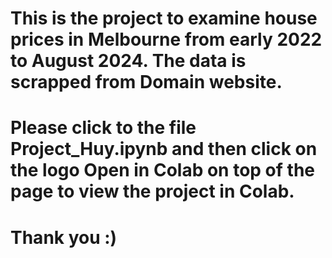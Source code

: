 # This is the project to examine house prices in Melbourne from early 2022 to August 2024. The data is scrapped from Domain website.
# Please click to the file Project_Huy.ipynb and then click on the logo Open in Colab on top of the page to view the project in Colab.
# Thank you :) 
